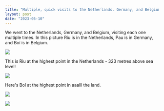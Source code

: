 ```yaml
---
title: "Multiple, quick visits to the Netherlands. Germany, and Belgium"
layout: post
date: "2023-05-10"
---
```


We went to the Netherlands, Germany, and Belgium, visiting each one multiple times. In this picture Riu is in the Netherlands, Pau is in Germany, and Boí is in Belgium.

![](/assets/images/2023/20230330_161406-1024x461.jpg)

This is Riu at the highest point in the Netherlands - 323 metres above sea level!

![](/assets/images/2023/20230330_162050-461x1024.jpg)

Here's Boí at the highest point in aaalll the land.

![](/assets/images/2023/20230330_161915-461x1024.jpg)

![](/assets/images/2023/20230330_161925-461x1024.jpg)
